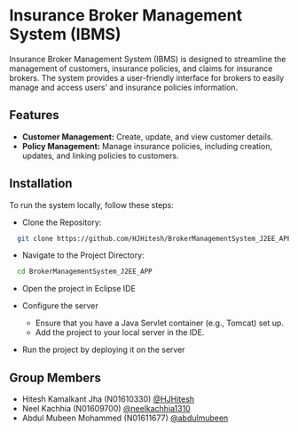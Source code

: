 
# Insurance Broker Management System (IBMS)

Insurance Broker Management System (IBMS) is designed to streamline the management of customers, insurance policies, and claims for insurance brokers. The system provides a user-friendly interface for brokers to easily manage and access users' and insurance policies information.



## Features

- **Customer Management:** Create, update, and view customer details.
- **Policy Management:** Manage insurance policies, including creation, updates, and linking policies to customers.


## Installation

To run the system locally, follow these steps:

- Clone the Repository:
```bash
  git clone https://github.com/HJHitesh/BrokerManagementSystem_J2EE_APP.git
```
- Navigate to the Project Directory:
```bash
  cd BrokerManagementSystem_J2EE_APP
```
- Open the project in Eclipse IDE

- Configure the server

    - Ensure that you have a Java Servlet container (e.g., Tomcat) set up.
    - Add the project to your local server in the IDE.

- Run the project by deploying it on the server
## Group Members

- Hitesh Kamalkant Jha (N01610330) [@HJHitesh](https://github.com/HJHitesh)
- Neel Kachhia (N01609700) [@neelkachhia1310](https://github.com/neelkachhia1310)
- Abdul Mubeen Mohammed (N01611677) [@abdulmubeen](https://github.com/abdulmubeen)
